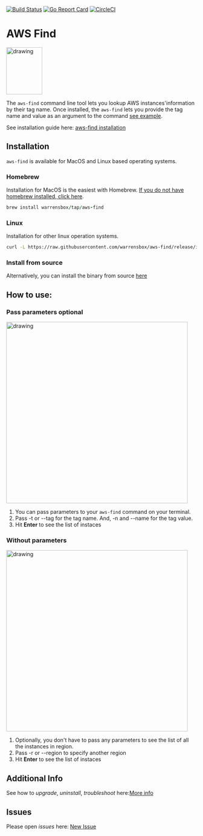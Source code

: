 [![Build Status](https://travis-ci.org/warrensbox/aws-find.svg?branch=master)](https://travis-ci.org/warrensbox/aws-find)
[![Go Report Card](https://goreportcard.com/badge/github.com/warrensbox/aws-find)](https://goreportcard.com/report/github.com/warrensbox/aws-find)
[![CircleCI](https://circleci.com/gh/warrensbox/aws-find/tree/release.svg?style=shield&circle-token=518d496e953ed4d63075c0fd84b7bac7af68ac7f)](https://circleci.com/gh/warrensbox/aws-find/tree/release)


# AWS Find

<img style="text-allign:center" src="https://s3.us-east-2.amazonaws.com/kepler-images/warrensbox/aws-find/smallerlogo.png" alt="drawing" width="95" height="125"/>

<!-- ![gopher](https://s3.us-east-2.amazonaws.com/kepler-images/warrensbox/aws-find/logo.png =100x20) -->

The `aws-find` command line tool lets you lookup AWS instances'information by their tag name. 
Once installed, the `aws-find` lets you provide the tag name and value as an argument to the command [see example](#how-to-use). 

See installation guide here: [aws-find installation](https://warrensbox.github.io/aws-find/)

## Installation

`aws-find` is available for MacOS and Linux based operating systems.

### Homebrew

Installation for MacOS is the easiest with Homebrew. [If you do not have homebrew installed, click here](https://brew.sh/). 


```ruby
brew install warrensbox/tap/aws-find
```

### Linux

Installation for other linux operation systems.

```sh
curl -L https://raw.githubusercontent.com/warrensbox/aws-find/release/install.sh | bash
```

### Install from source

Alternatively, you can install the binary from source [here](https://github.com/warrensbox/aws-find/releases) 

## How to use:
### Pass parameters optional
<img align="center" src="https://s3.us-east-2.amazonaws.com/kepler-images/warrensbox/aws-find/aws-findemo.gif" alt="drawing" style="width: 480px;" /> 

1. You can pass parameters to your `aws-find` command on your terminal. 
2. Pass -t or --tag for the tag name. And, -n and --name for the tag value. 
3. Hit **Enter** to see the list of instaces 

### Without parameters
 <img align="center" src="https://s3.us-east-2.amazonaws.com/kepler-images/warrensbox/aws-find/aws-findemo1.gif" alt="drawing" style="width: 480px;" /> 

1. Optionally, you don't have to pass any parameters to see the list of all the instances in region.</li>
2. Pass -r or --region to specify another region</li>
3. Hit **Enter** to see the list of instaces 

## Additional Info

See how to *upgrade*, *uninstall*, *troubleshoot* here:[More info](https://warrensbox.github.io/aws-find/additional)


## Issues

Please open  *issues* here: [New Issue](https://github.com/warrensbox/aws-find/issues)








